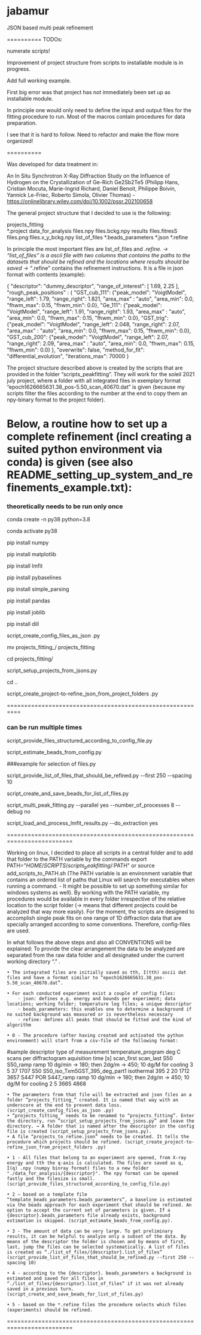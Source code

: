 # jabamur
JSON based multi peak refinement

==========
TODOs:

numerate scripts!

Improvement of project structure from scripts to installable module is in progress.

Add full working example.

First big error was that project has not immediately been set up as installable module.

In principle one would only need to define the input and output files for the fitting procedure to run. Most of the macros contain procedures for data preparation.

I see that it is hard to follow. Need to refactor and make the flow more organized!

==========

Was developed for data treatment in:

An In Situ Synchrotron X-Ray Diffraction Study on the Influence of Hydrogen on the Crystallization of Ge-Rich Ge2Sb2Te5 (Philipp Hans, Cristian Mocuta, Marie-Ingrid Richard, Daniel Benoit, Philippe Boivin, Yannick Le-Friec, Roberto Simola, Olivier Thomas) - https://onlinelibrary.wiley.com/doi/10.1002/pssr.202100658


The general project structure that I decided to use is the following:

projects_fitting		
	*.project
		data_for_analysis
			files.npy
			files.bckg.npy
		results
			files.fitresS
			files.png
			files.x_y_bckg.npy
		list_of_files
		*.beads_parameters
		*.json
		*.refine

In principle the most important files are list_of_files and *.refine.
→ “list_of_files” is a ascii file with two columns that contains the paths to the datasets that should be refined and the locations where results should be saved
→ “*.refine” contains the refinement instructions. It is a file in json format with contents (example):

{
    "descriptor": "dummy_descriptor",
    "range_of_interest": [
        1.69,
        2.25
    ],
    "rough_peak_positions" : {
        "GST_cub_111": {"peak_model": "VoigtModel", "range_left": 1.79, "range_right": 1.821, "area_max" : "auto", "area_min": 0.0, "fhwm_max": 0.15, "fhwm_min": 0.0},
        "Ge_111":      {"peak_model": "VoigtModel", "range_left": 1.91, "range_right": 1.93, "area_max" : "auto", "area_min": 0.0, "fhwm_max": 0.15, "fhwm_min": 0.0},
        "GST_trig":    {"peak_model": "VoigtModel", "range_left": 2.048, "range_right": 2.07, "area_max" : "auto", "area_min": 0.0, "fhwm_max": 0.15, "fhwm_min": 0.0},
        "GST_cub_200": {"peak_model": "VoigtModel", "range_left": 2.07, "range_right": 2.09, "area_max" : "auto", "area_min": 0.0, "fhwm_max": 0.15, "fhwm_min": 0.0}
    },
    "overwrite": false,
    "method_for_fit": "differential_evolution",
    "iterations_max": 70000
}
 
The project structure described above is created by the scripts that are provided in the folder “scripts_peakfitting”. They will work for the soleil 2021 july project, where a folder with all integrated files in exemplary format “epoch1626665631.38_pos-5.50_scan_40670.dat” is given (because my scripts filter the files according to the number at the end to copy them an npy-binary format to the project folder).





Below, a routine how to set up a complete refinement (incl creating a suited python environment via conda) is given (see also README_setting_up_system_and_refinements_example.txt):
=========================================================================
### theoretically needs to be run only once

conda create -n py38 python=3.8

conda activate py38


pip install numpy

pip install matplotlib

pip install lmfit

pip install pybaselines

pip install simple_parsing

pip install pandas

pip install joblib

pip install dill

script_create_config_files_as_json .py

mv projects_fitting_/ projects_fitting

cd projects_fitting/

script_setup_projects_from_jsons.py

cd ..

script_create_project-to-refine_json_from_project_folders .py

==========================================================
### can be run multiple times

script_provide_files_structured_according_to_config_file.py

script_estimate_beads_from_config.py

###example for selection of files.py

script_provide_list_of_files_that_should_be_refined.py --first 250 --spacing 10

script_create_and_save_beads_for_list_of_files.py

script_multi_peak_fitting.py --parallel yes --number_of_processes 8 --debug no


script_load_and_process_lmfit_results.py --do_extraction yes

=========================================================================

Working on linux, I decided to place all scripts in a central folder and to add that folder to the PATH variable by the commands export PATH="$HOME/SCRIPTS/scripts_peakfitting/:$PATH" or source add_scripts_to_PATH.sh
(The PATH variable is an environment variable that contains an ordered list of paths that Linux will search for executables when running a command. - It might be possible to set up something similar for windows systems as well). By working with the PATH variable, my procedures would be available in every folder irrespective of the relative location to the script folder (-> means that different projects could be analyzed that way more easily).
For the moment, the scripts are designed to accomplish single peak fits on one range of 1D diffraction data that are specially arranged according to some conventions. Therefore, config-files are used.

In what follows the above steps and also all CONVENTIONS will be explained: To provide the clear arrangement the data to be analyzed are separated from the raw data folder and all designated under the current working directory “.” .

    • The integrated files are initially saved as tth, I(tth) ascii dat files and have a format similar to “epoch1626665631.38_pos-5.50_scan_40670.dat”.

    • For each conducted experiment exist a couple of config files:
        ◦ json: defines e.g. energy and bounds per experiment; data locations; working folder; temperature log files; a unique descriptor
        ◦ beads_parameters: this enables one to determine a background if no suited background was measured or is nevertheless necessary
        ◦ refine: defines all peaks that should be fitted and the kind of algorithm

    • 0 - The procedure (after having created and activated the python environment) will start from a csv-file of the following format:

#sample	descriptor	type of measurement	temperature_program deg C	scans per diffractogram	aquisition time [s]	scan_first	scan_last
S50	S50_ramp	ramp	10 dg/min ->  180; then 2dg/m -> 450; 10 dg/M for cooling	3	5	37	1707
S50	S50_iso_Txm5GST_395_deg_part1	isothermal	395	2	20	1712	3657
S447 POR	S447_ramp	ramp	10 dg/min ->  180; then 2dg/m -> 450; 10 dg/M for cooling	2	5	3665	4868

    • The parameters from that file will be extracted and json files an a folder “projects_fitting_” created. It is named that way with an underscore at the end to prevent data loss. (script_create_config_files_as_json .py)
    • “projects_fitting_” needs to be renamed to “projects_fitting”. Enter the directory, run “script_setup_projects_from_jsons.py” and leave the directory. → A folder that is named after the descriptor in the config file is created (script_setup_projects_from_jsons.py).
    • A file “projects_to_refine.json” needs to be created. It tells the procedure which projects should be refined. (script_create_project-to-refine_json_from_project_folders .py)

    • 1 - All files that belong to an experiment are opened, from X-ray energy and tth the q-axis is calculated. The files are saved as q, I(q) .npy (numpy binray format) files to a new folder "./data_for_analysis/{descriptor}". The npy format can be opened fastly and the filesize is small. (script_provide_files_structured_according_to_config_file.py)

    • 2 – based on a template file “template_beads_parameters.beads_parameters”, a baseline is estimated via the beads approach for each experiment that should be refined. An option to accept the current set of parameters is given. If a {descriptor}.beads_parameters file already exists, background estimation is skipped. (script_estimate_beads_from_config.py).

    • 3 - The amount of data can be very large. To get preliminary results, it can be helpful to analyze only a subset of the data. By means of the descriptor the folder is chosen and by means of first, last, jump the files can be selected systematically. A list of files is created as “./list_of_files/{descriptor}.list_of_files” (script_provide_list_of_files_that_should_be_refined.py --first 250 --spacing 10)

    • 4 - according to the {descriptor}. beads_parameters a background is estimated and saved for all files in “./list_of_files/{descriptor}.list_of_files” if it was not already saved in a previous turn. (script_create_and_save_beads_for_list_of_files.py)

    • 5 - based on the *.refine files the procedure selects which files (experiments) should be refined.

=========================================================================
